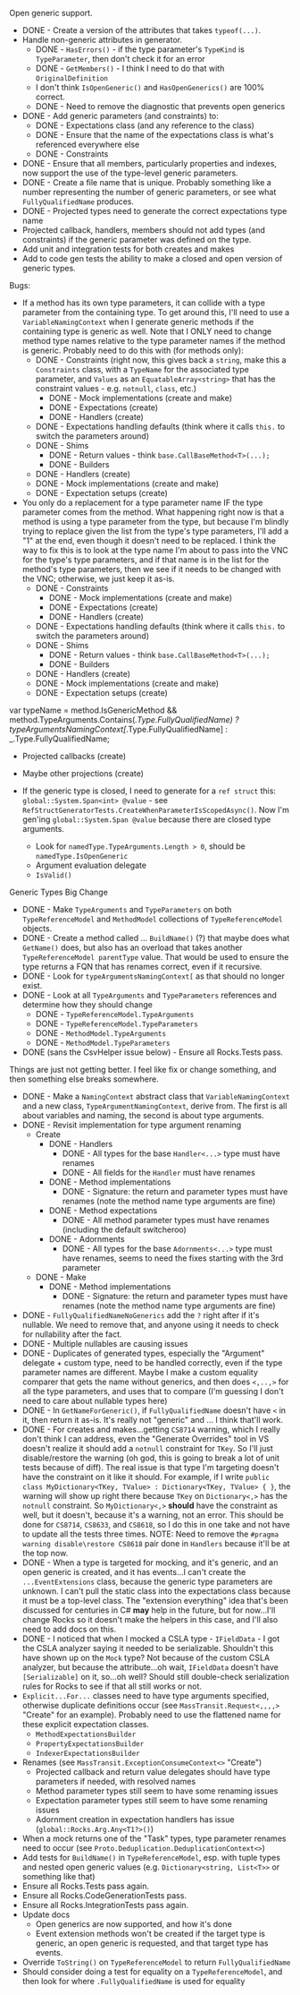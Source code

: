 Open generic support.

* DONE - Create a version of the attributes that takes `typeof(...)`.
* Handle non-generic attributes in generator.
    * DONE - `HasErrors()` - if the type parameter's `TypeKind` is `TypeParameter`, then don't check it for an error
    * DONE - `GetMembers()` - I think I need to do that with `OriginalDefinition`
    * I don't think `IsOpenGeneric()` and `HasOpenGenerics()` are 100% correct.
    * DONE - Need to remove the diagnostic that prevents open generics
* DONE - Add generic parameters (and constraints) to:
    * DONE - Expectations class (and any reference to the class)
    * DONE - Ensure that the name of the expectations class is what's referenced everywhere else
    * DONE - Constraints
* DONE - Ensure that all members, particularly properties and indexes, now support the use of the type-level generic parameters.
* DONE - Create a file name that is unique. Probably something like a number representing the number of generic parameters, or see what `FullyQualifiedName` produces.
* DONE - Projected types need to generate the correct expectations type name
* Projected callback, handlers, members should not add types (and constraints) if the generic parameter was defined on the type.
* Add unit and integration tests for both creates and makes
* Add to code gen tests the ability to make a closed and open version of generic types.

Bugs:
* If a method has its own type parameters, it can collide with a type parameter from the containing type. To get around this, I'll need to use a `VariableNamingContext` when I generate generic methods if the containing type is generic as well. Note that I ONLY need to change method type names relative to the type parameter names if the method is generic. Probably need to do this with (for methods only):
    * DONE - Constraints (right now, this gives back a `string`, make this a `Constraints` class, with a `TypeName` for the associated type parameter, and `Values` as an `EquatableArray<string>` that has the constraint values - e.g. `notnull`, `class`, etc.)
        * DONE - Mock implementations (create and make)
        * DONE - Expectations (create)
        * DONE - Handlers (create)
    * DONE - Expectations handling defaults (think where it calls `this.` to switch the parameters around)
    * DONE - Shims 
        * DONE - Return values - think `base.CallBaseMethod<T>(...);`
        * DONE - Builders
    * DONE - Handlers (create)
    * DONE - Mock implementations (create and make)
    * DONE - Expectation setups (create)
* You only do a replacement for a type parameter name IF the type parameter comes from the method. What happening right now is that a method is using a type parameter from the type, but because I'm blindly trying to replace given the list from the type's type parameters, I'll add a "1" at the end, even though it doesn't need to be replaced. I think the way to fix this is to look at the type name I'm about to pass into the VNC for the type's type parameters, and if that name is in the list for the method's type parameters, then we see if it needs to be changed with the VNC; otherwise, we just keep it as-is.
    * DONE - Constraints
        * DONE - Mock implementations (create and make)
        * DONE - Expectations (create)
        * DONE - Handlers (create)
    * DONE - Expectations handling defaults (think where it calls `this.` to switch the parameters around)
    * DONE - Shims 
        * DONE - Return values - think `base.CallBaseMethod<T>(...);`
        * DONE - Builders
    * DONE - Handlers (create)
    * DONE - Mock implementations (create and make)
    * DONE - Expectation setups (create)

var typeName = method.IsGenericMethod && method.TypeArguments.Contains(_.Type.FullyQualifiedName) ?
    typeArgumentsNamingContext[_.Type.FullyQualifiedName] : _.Type.FullyQualifiedName;

* Projected callbacks (create)
* Maybe other projections (create)

* If the generic type is closed, I need to generate for a `ref struct` this: `global::System.Span<int> @value` - see `RefStructGeneratorTests.CreateWhenParameterIsScopedAsync()`. Now I'm gen'ing `global::System.Span @value` because there are closed type arguments.
    * Look for `namedType.TypeArguments.Length > 0`, should be `namedType.IsOpenGeneric`
    * Argument evaluation delegate
    * `IsValid()`


Generic Types Big Change
* DONE - Make `TypeArguments` and `TypeParameters` on both `TypeReferenceModel` and `MethodModel` collections of `TypeReferenceModel` objects. 
* DONE - Create a method called ... `BuildName()` (?) that maybe does what `GetName()` does, but also has an overload that takes another `TypeReferenceModel parentType` value. That would be used to ensure the type returns a FQN that has renames correct, even if it recursive.
* DONE - Look for `typeArgumentsNamingContext[` as that should no longer exist.
* DONE - Look at all `TypeArguments` and `TypeParameters` references and determine how they should change
    * DONE - `TypeReferenceModel.TypeArguments`
    * DONE - `TypeReferenceModel.TypeParameters`
    * DONE - `MethodModel.TypeArguments`
    * DONE - `MethodModel.TypeParameters`
* DONE (sans the CsvHelper issue below) - Ensure all Rocks.Tests pass.

Things are just not getting better. I feel like fix or change something, and then something else breaks somewhere.

* DONE - Make a `NamingContext` abstract class that `VariableNamingContext` and a new class, `TypeArgumentNamingContext`, derive from. The first is all about variables and naming, the second is about type arguments.
* DONE - Revisit implementation for type argument renaming
    * Create
        * DONE - Handlers
            * DONE - All types for the base `Handler<...>` type must have renames
            * DONE - All fields for the `Handler` must have renames
        * DONE - Method implementations
            * DONE - Signature: the return and parameter types must have renames (note the method name type arguments are fine)
        * DONE - Method expectations
            * DONE - All method parameter types must have renames (including the default switcheroo)
        * DONE - Adornments
            * DONE - All types for the base `Adornments<...>` type must have renames, seems to need the fixes starting with the 3rd parameter
    * DONE - Make
        * DONE - Method implementations
            * DONE - Signature: the return and parameter types must have renames (note the method name type arguments are fine)
* DONE - `FullyQualifiedNameNoGenerics` add the `?` right after if it's nullable. We need to remove that, and anyone using it needs to check for nullability after the fact.
* DONE - Multiple nullables are causing issues
* DONE - Duplicates of generated types, especially the "Argument" delegate + custom type, need to be handled correctly, even if the type parameter names are different. Maybe I make a custom equality comparer that gets the name without generics, and then does `<,..,>` for all the type parameters, and uses that to compare (I'm guessing I don't need to care about nullable types here)
* DONE - In `GetNameForGeneric()`, if `FullyQualifiedName` doesn't have `<` in it, then return it as-is. It's really not "generic" and ... I think that'll work.
* DONE - For creates and makes...getting `CS8714` warning, which I really don't think I can address, even the "Generate Overrides" tool in VS doesn't realize it should add a `notnull` constraint for `TKey`. So I'll just disable/restore the warning (oh god, this is going to break a lot of unit tests because of diff). The real issue is that type I'm targeting doesn't have the constraint on it like it should. For example, if I write `public class MyDictionary<TKey, TValue> : Dictionary<TKey, TValue> { }`, the warning will show up right there because `TKey` on `Dictionary<,>` has the `notnull` constraint. So `MyDictionary<,>` **should** have the constraint as well, but it doesn't, because it's a warning, not an error. This should be done for `CS8714`, `CS8633`, and `CS8618`, so I do this in one take and not have to update all the tests three times. NOTE: Need to remove the `#pragma warning disable\restore CS8618` pair done in `Handlers` because it'll be at the top now.
* DONE - When a type is targeted for mocking, and it's generic, and an open generic is created, and it has events...I can't create the `...EventExtensions` class, because the generic type parameters are unknown. I can't pull the static class into the expectations class because it must be a top-level class. The "extension everything" idea that's been discussed for centuries in C# **may** help in the future, but for now...I'll change Rocks so it doesn't make the helpers in this case, and I'll also need to add docs on this.
* DONE - I noticed that when I mocked a CSLA type - `IFieldData` - I got the CSLA analyzer saying it needed to be serializable. Shouldn't this have shown up on the `Mock` type? Not because of the custom CSLA analyzer, but because the attribute...oh wait, `IFieldData` doesn't have `[Serializable]` on it, so...oh well? Should still double-check serialization rules for Rocks to see if that all still works or not.
* `Explicit...For...` classes need to have type arguments specified, otherwise duplicate definitions occur (see `MassTransit.Request<,,,,>` "Create" for an example). Probably need to use the flattened name for these explicit expectation classes.
    * `MethodExpectationsBuilder`
    * `PropertyExpectationsBuilder`
    * `IndexerExpectationsBuilder`
* Renames (see `MassTransit.ExceptionConsumeContext<>` "Create")
    * Projected callback and return value delegates should have type parameters if needed, with resolved names
    * Method parameter types still seem to have some renaming issues
    * Expectation parameter types still seem to have some renaming issues
    * Adornment creation in expectation handlers has issue (`global::Rocks.Arg.Any<T1?>()`)
* When a mock returns one of the "Task" types, type parameter renames need to occur (see `Proto.Deduplication.DeduplicationContext<>`)
* Add tests for `BuildName()` in `TypeReferenceModel`, esp. with tuple types and nested open generic values (e.g. `Dictionary<string, List<T>>` or something like that)
* Ensure all Rocks.Tests pass again.
* Ensure all Rocks.CodeGenerationTests pass.
* Ensure all Rocks.IntegrationTests pass again.
* Update docs
    * Open generics are now supported, and how it's done
    * Event extension methods won't be created if the target type is generic, an open generic is requested, and that target type has events.
* Override `ToString()` on `TypeReferenceModel` to return `FullyQualifiedName` 
* Should consider doing a test for equality on a `TypeReferenceModel`, and then look for where `.FullyQualifiedName` is used for equality
